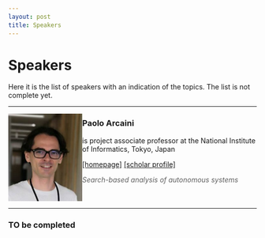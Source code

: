 ```yaml
---
layout: post
title: Speakers
---
```

Speakers
===============

Here it is the list of speakers with an indication of the topics. The list is not complete yet.

___

<img align="left" padding="1px 4px 1px 0px" src="/assets/images/speakers/paoloarcaini.jpg"  width="150"> 

### Paolo Arcaini 
   
   is project associate professor at the National Institute of Informatics, Tokyo, Japan

   [\[homepage\]](https://group-mmm.org/~arcaini/)  [\[scholar profile\]](https://scholar.google.com/citations?user=TvrhRdQAAAAJ)  
   
   > *Search-based analysis of autonomous systems*

<br clear="left"/>  

___

### TO be completed

[//]: <> (### NOME E COGNOME DESCRIZIONE PAG WEB ***)
